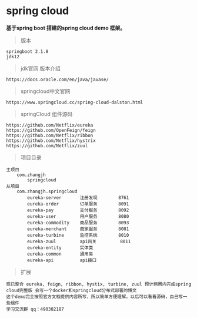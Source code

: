 # spring cloud
**基于spring boot 搭建的spring cloud demo 框架。**

>版本

    springboot 2.1.8
    jdk12
    
>jdk官网 版本介绍

    https://docs.oracle.com/en/java/javase/
    
>springcloud中文官网
    
    https://www.springcloud.cc/spring-cloud-dalston.html
    
>springCloud 组件源码
    
    https://github.com/Netflix/eureka
    https://github.com/OpenFeign/feign
    https://github.com/Netflix/ribbon
    https://github.com/Netflix/hystrix
    https://github.com/Netflix/zuul
    
>项目目录
    
    主项目
        com.zhangjh
            springcloud
    从项目
        com.zhangjh.springcloud
            eureka-server       注册发现        8761
            eureka-order        订单服务        8091
            eureka-pay          支付服务        8092
            eureka-user         用户服务        8080
            eureka-commodity    商品服务        8093
            eureka-merchant     商家服务        8081
            eureka-turbine      监控系统        8010
            eureka-zuul         api网关         8011
            eureka-entity       实体类
            eureka-common       通用类
            eureka-api          api接口
            
>扩展

    现已整合 eureka, feign, ribbon, hystix, turbine, zuul 预计两周内完成spring cloud完整版 会写一个docker和springcloud分布式部署的博文
    这个demo完全按照官方文档提供内容所写，所以简单方便理解。以后可以看看源码，自己写一些组件
    学习交流群 qq：490382187
